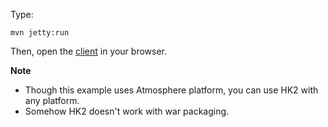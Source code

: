 Type:

```
mvn jetty:run
```

Then, open the [client](http://jsbin.com/rixiku/1/watch?js,console) in your browser.

**Note**

* Though this example uses Atmosphere platform, you can use HK2 with any platform.
* Somehow HK2 doesn't work with war packaging.